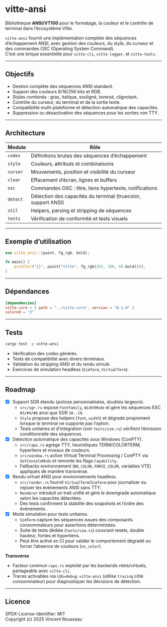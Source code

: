# vitte-ansi

Bibliothèque **ANSI/VT100** pour le formatage, la couleur et le contrôle de terminal dans l’écosystème Vitte.

`vitte-ansi` fournit une implémentation complète des séquences d’échappement ANSI, avec gestion des couleurs, du style, du curseur et des commandes OSC (Operating System Command).  
C’est une brique essentielle pour `vitte-cli`, `vitte-logger`, et `vitte-tools`.

---

## Objectifs

- Gestion complète des séquences ANSI standard.
- Support des couleurs 8/16/256 bits et RGB.
- Styles combinés : gras, italique, souligné, inversé, clignotant.
- Contrôle du curseur, du terminal et de la sortie texte.
- Compatibilité multi-plateforme et détection automatique des capacités.
- Suppression ou désactivation des séquences pour les sorties non TTY.

---

## Architecture

| Module        | Rôle |
|----------------|------|
| `codes`        | Définitions brutes des séquences d’échappement |
| `style`        | Couleurs, attributs et combinaisons |
| `cursor`       | Mouvements, position et visibilité du curseur |
| `clear`        | Effacement d’écran, lignes et buffers |
| `osc`          | Commandes OSC : titre, liens hypertexte, notifications |
| `detect`       | Détection des capacités du terminal (truecolor, support ANSI) |
| `util`         | Helpers, parsing et stripping de séquences |
| `tests`        | Vérification de conformité et tests visuels |

---

## Exemple d’utilisation

```rust
use vitte_ansi::{paint, fg_rgb, bold};

fn main() {
    println!("{}", paint("Vitte", fg_rgb(255, 180, 0).bold()));
}
```

---

## Dépendances

```toml
[dependencies]
vitte-core = { path = "../vitte-core", version = "0.1.0" }
colored = "2"
```

---

## Tests

```bash
cargo test -p vitte-ansi
```

- Vérification des codes générés.
- Tests de compatibilité avec divers terminaux.
- Validation du stripping ANSI et du rendu simulé.
- Exercices de simulation headless (`SimTerm`, `VirtualTerm`).

---

## Roadmap

- [x] Support SGR étendu (polices personnalisées, doubles largeurs).
  - `src/sgr.rs` expose `FontFamily`, `WidthMode` et gère les séquences ESC `#3/#4/#6` ainsi que SGR `10..19`.
  - `Style` propose des helpers (`font`, `width`) et dégrade proprement lorsque le terminal ne supporte pas l’option.
  - Tests unitaires et d’intégration (voir `tests/sim.rs`) vérifient l’émission conditionnelle des séquences.
- [x] Détection automatique des capacités sous Windows (ConPTY).
  - `src/caps.rs` agrège TTY, heuristiques TERM/COLORTERM, hyperliens et niveaux de couleurs.
  - `src/window.rs` active Virtual Terminal Processing / ConPTY via `SetConsoleMode` et remonte les flags `Capability`.
  - Fallbacks environnement (`NO_COLOR`, `FORCE_COLOR`, variables VTE) appliqués de manière transverse.
- [x] Rendu virtuel ANSI pour environnements headless.
  - `src/render.rs` fournit `VirtualTerm`/`SimTerm` pour journaliser ou rejouer les évènements ANSI sans TTY.
  - `Renderer` introduit un trait unifié et gère le downgrade automatique selon les capacités détectées.
  - Des tests confirment la stabilité des snapshots et l’ordre des événements.
- [x] Mode simulation pour tests unitaires.
  - `SimTerm` capture les séquences issues des composants consommateurs pour assertions déterministes.
  - Suite de tests dédiée (`tests/sim.rs`) couvrant resets, double hauteur, fontes et hyperliens.
  - Peut être activé en CI pour valider le comportement dégradé ou forcer l’absence de couleurs (`no_color`).

**Transverse**
- Facteur commun `caps.rs` exploité par les backends réels/virtuels, partageable avec `vitte-cli`.
- Traces activables via `LOG=debug vitte-ansi` (utilise `tracing` côté consommateur) pour diagnostiquer les décisions de détection.

---

## Licence

SPDX-License-Identifier: MIT  
Copyright (c) 2025 Vincent Rousseau
